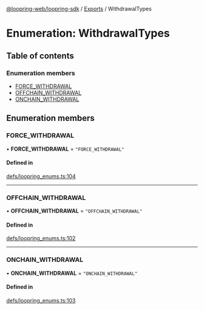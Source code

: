 [@loopring-web/loopring-sdk](../README.md) / [Exports](../modules.md) / WithdrawalTypes

# Enumeration: WithdrawalTypes

## Table of contents

### Enumeration members

- [FORCE\_WITHDRAWAL](WithdrawalTypes.md#force_withdrawal)
- [OFFCHAIN\_WITHDRAWAL](WithdrawalTypes.md#offchain_withdrawal)
- [ONCHAIN\_WITHDRAWAL](WithdrawalTypes.md#onchain_withdrawal)

## Enumeration members

### FORCE\_WITHDRAWAL

• **FORCE\_WITHDRAWAL** = `"FORCE_WITHDRAWAL"`

#### Defined in

[defs/loopring_enums.ts:104](https://github.com/Loopring/loopring_sdk/blob/f91f904/src/defs/loopring_enums.ts#L104)

___

### OFFCHAIN\_WITHDRAWAL

• **OFFCHAIN\_WITHDRAWAL** = `"OFFCHAIN_WITHDRAWAL"`

#### Defined in

[defs/loopring_enums.ts:102](https://github.com/Loopring/loopring_sdk/blob/f91f904/src/defs/loopring_enums.ts#L102)

___

### ONCHAIN\_WITHDRAWAL

• **ONCHAIN\_WITHDRAWAL** = `"ONCHAIN_WITHDRAWAL"`

#### Defined in

[defs/loopring_enums.ts:103](https://github.com/Loopring/loopring_sdk/blob/f91f904/src/defs/loopring_enums.ts#L103)
